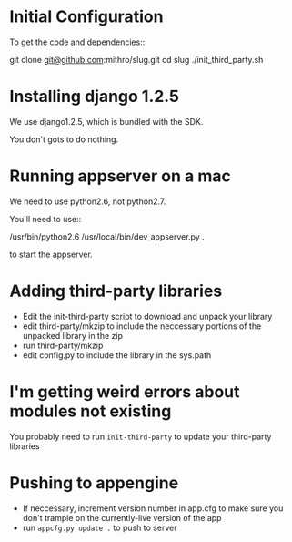 # Initial Configuration

To get the code and dependencies::

  git clone git@github.com:mithro/slug.git
  cd slug
  ./init_third_party.sh

# Installing django 1.2.5

We use django1.2.5, which is bundled with the SDK.

You don't gots to do nothing.

# Running appserver on a mac

We need to use python2.6, not python2.7.

You'll need to use::

   /usr/bin/python2.6 /usr/local/bin/dev_appserver.py .

to start the appserver.

# Adding third-party libraries

 - Edit the init-third-party script to download and unpack your library
 - edit third-party/mkzip to include the neccessary portions of the unpacked library in the zip
 - run third-party/mkzip
 - edit config.py to include the library in the sys.path

# I'm getting weird errors about modules not existing

You probably need to run ``init-third-party`` to update your third-party libraries

# Pushing to appengine

 - If neccessary, increment version number in app.cfg to make sure you don't trample on the currently-live version of the app
 - run ``appcfg.py update .`` to push to server
